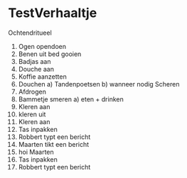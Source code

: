 # TestVerhaaltje
Ochtendritueel
1) Ogen opendoen
2) Benen uit bed gooien
3) Badjas aan
4) Douche aan
5) Koffie aanzetten
6) Douchen
  a) Tandenpoetsen
  b) wanneer nodig Scheren
7) Afdrogen
8) Bammetje smeren
  a) eten + drinken
9) Kleren aan
10) kleren uit
11) Kleren aan
12) Tas inpakken
13) Robbert typt een bericht
14) Maarten tikt een bericht
14) hoi Maarten
10) Tas inpakken
11) Robbert typt een bericht
